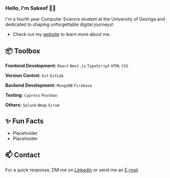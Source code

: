 ### Hello, I'm Sakeef 👋🏽 

I'm a fourth year Computer Science student at the University of Georiga and dedicated to shaping unforgettable digital journeys!

- Check out my [website](https:www.google.com) to learn more about me.

## 📦 Toolbox

**Frontend Development:** `React` `Next.js` `TypeScript` `HTML` `CSS`
 
**Version Control:** `Git` `GitLab`

**Backend Development:** `MongoDB` `Firebase`

**Testing:** `Cypress` `Postman`

**Others:** `Splunk` `Nmap` `Scrum`
 
## ✨ Fun Facts 

- Placeholder
- Placeholder

## 📫 Contact

 For a quick response, DM me on [LinkedIn](https://www.linkedin.com/in/sakeef-hassan/) or send me an [E-mail](mailto:sakeefhassan1@gmail.com).
 
